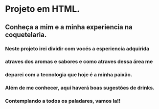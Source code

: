 # Projeto em HTML.
        
##  Conheça a mim e a minha experiencia na coquetelaria.

### Neste projeto irei dividir com vocés a esperiencia adquirida
### atraves dos aromas e sabores e como atraves dessa área me
### deparei com a tecnologia que hoje é a minha paixão.

### Além de me conhecer, aqui haverá boas sugestões de drinks.
### Contemplando a todos os paladares, vamos la!!




